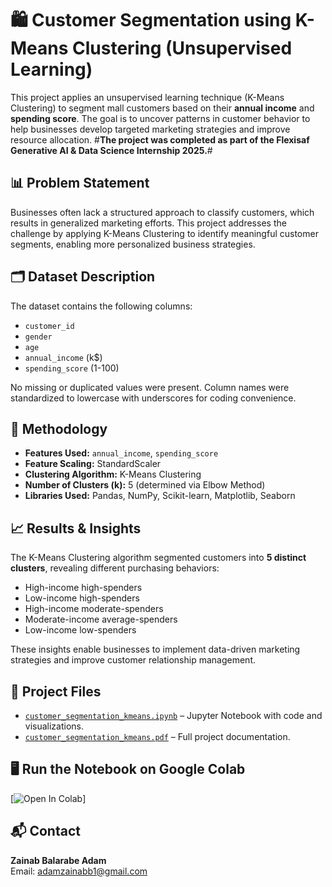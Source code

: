 # 🛍️ Customer Segmentation using K-Means Clustering (Unsupervised Learning)

This project applies an unsupervised learning technique (K-Means Clustering) to segment mall customers based on their **annual income** and **spending score**. The goal is to uncover patterns in customer behavior to help businesses develop targeted marketing strategies and improve resource allocation.
#**The project was completed as part of the Flexisaf Generative AI & Data Science Internship 2025.**#

## 📊 Problem Statement
Businesses often lack a structured approach to classify customers, which results in generalized marketing efforts. This project addresses the challenge by applying K-Means Clustering to identify meaningful customer segments, enabling more personalized business strategies.

## 🗂️ Dataset Description
The dataset contains the following columns:
- `customer_id`
- `gender`
- `age`
- `annual_income` (k$)
- `spending_score` (1-100)

No missing or duplicated values were present. Column names were standardized to lowercase with underscores for coding convenience.

## 🚀 Methodology
- **Features Used:** `annual_income`, `spending_score`
- **Feature Scaling:** StandardScaler
- **Clustering Algorithm:** K-Means Clustering
- **Number of Clusters (k):** 5 (determined via Elbow Method)
- **Libraries Used:** Pandas, NumPy, Scikit-learn, Matplotlib, Seaborn

## 📈 Results & Insights
The K-Means Clustering algorithm segmented customers into **5 distinct clusters**, revealing different purchasing behaviors:
- High-income high-spenders
- Low-income high-spenders
- High-income moderate-spenders
- Moderate-income average-spenders
- Low-income low-spenders

These insights enable businesses to implement data-driven marketing strategies and improve customer relationship management.

## 📑 Project Files
- [`customer_segmentation_kmeans.ipynb`](./customer_segmentation_kmeans.ipynb) – Jupyter Notebook with code and visualizations.
- [`customer_segmentation_kmeans.pdf`](./customer_segmentation_kmeans.pdf) – Full project documentation.

## 🖥️ Run the Notebook on Google Colab
[![Open In Colab](https://colab.research.google.com/github/ZainabBee24/customer-segmentation-kmeans/blob/main/Unsupervised_Learning_Project.ipynb)]

## 📬 Contact
**Zainab Balarabe Adam**  
Email: adamzainabb1@gmail.com
